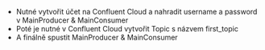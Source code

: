 - Nutné vytvořit účet na Confluent Cloud a nahradit username a password v MainProducer & MainConsumer
- Poté je nutné v Confluent Cloud vytvořit Topic s názvem first_topic
- A finálně spustit MainProducer & MainConsumer